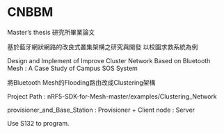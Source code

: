 # CNBBM
 Master’s thesis
研究所畢業論文

基於藍牙網狀網路的改良式叢集架構之研究與開發 以校園求救系統為例

Design and Implement of Improve Cluster Network Based on Bluetooth Mesh : A Case Study of Campus SOS System

將Bluetooth Mesh的Flooding路由改成Clustering架構

Project Path : nRF5-SDK-for-Mesh-master/examples/Clustering_Network

provisioner_and_Base_Station : Provisioner + Client
node : Server

Use S132 to program.
